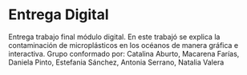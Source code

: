 # Entrega Digital
Entrega trabajo final módulo digital. En este trabajó se explica la contaminación de microplásticos en los océanos de manera gráfica e interactiva.
Grupo conformado por: Catalina Aburto, Macarena Farías, Daniela Pinto, Estefania Sánchez, Antonia Serrano, Natalia Valera
